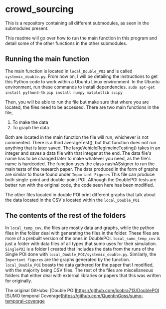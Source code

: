 # crowd_sourcing

This is a repository containing all different submodules, as seen in the submodules present.

This readme will go over how to run the main function in this program and detail some of the other functions in the other submodules.

## Running the main function

The main function is located in ```local_Double_POI``` and is called ```systemic_double.py```.
From now on, I will be detailing the instructions to get this Python code to work within a Ubuntu Linux environment.
In the Ubuntu environment, run these commands to install dependencies.
   ```sudo apt-get install python3-tk```
   ```pip install numpy matplotlib scipy```

Then, you will be able to run the file but make sure that where you are located, the files need to be accessed.
There are two main functions in the file,
1. To make the data
2. To graph the data

Both are located in the main function the file will run, whichever is not commented.
There is a third averageTest(), but that function does not run anything that is later saved.
The largeVehicleRegimeineTesting() takes in an integer and saves a data file with that integer at the end. 
  The data file's name has to be changed later to make whatever you need, as the file's name is hardcoded.
  The function uses the class nashASsigner to run the main tests of the research paper.
The data produced in the form of graphs are similar to those found under ```Important Figures```
This file can produce both single-point and double-point POI. Although the DoublePOI tests are better run with the original code, the code seen here has been modified.

The other files located in double POI print different graphs that talk about the data located in the CSV's located within the ```local_Double_POI```

## The contents of the rest of the folders
In ```local_temp_cov```, the files are mostly data and graphs, while the python files in the folder deal with generating the files in the folder. These files are more of a prebuilt version of the ones in DoublePOI.
```local_sumo_temp_cov``` is just a folder with data files of all types that sumo uses for their simulation.
```SinglePOI``` is a folder I created that includes the data from the runs of the Single POI done with ```local_Double_POI/systemic_double.py```. Similarly, the ```Important Figures``` are the graphs generated by the function.
```local_Double_POI``` boasts the data gathered for the paper that I modified, with the majority being CSV files.
The rest of the files are miscellaneous folders that either deal with external libraries or papers that this was written for originally.

The original GitHubs:
[Double POI]https://github.com/jcobra713/DoublePOI
[SUMO temporal Coverage]https://github.com/QuentinGoss/sumo-temporal-coverage
